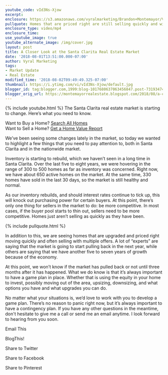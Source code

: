 ```yaml
---
youtube_code: vId3Ns-Xjow
excerpt:
enclosure: https://s3.amazonaws.com/vyralmarketing/Brandon+Montemayor/Videos/Santa+Clarita+Valley+Real+Estate+-+A+Closer+Look+at+the+Santa+Clarita+Real+Estate+Market.mp4
pullquote: Homes that are priced right are still selling quickly and with multiple offers.
enclosure_type: video/mp4
enclosure_time:
use_youtube_image: true
youtube_alternate_image: /img/cover.jpg
layout: post
title: A Closer Look at the Santa Clarita Real Estate Market
date: '2018-08-01T13:51:00.000-07:00'
author: Vyral Marketing
tags:
- Market Update
- Real Estate
modified_time: '2018-08-02T09:49:49.325-07:00'
thumbnail: https://i.ytimg.com/vi/vId3Ns-Xjow/default.jpg
blogger_id: tag:blogger.com,1999:blog-1017680637063456847.post-7319347491893772536
blogger_orig_url: https://montemayorrealestate.blogspot.com/2018/08/a-closer-look-at-santa-clarita-real.html
---
```

{% include youtube.html %}
The Santa Clarita real estate market is starting to change. Here’s what you need to know.

<div class="post-cta">
Want to Buy a Home? <a href="http://myscvhomefinder.com/search#?q_limit=36&q_prioritize=agents.0.id=F207098400%7Coffice.id=FF7000252&mlsId=347&status=1%7C3&q_sort=createdAt-&q_offset=0" target="_blank">Search All Homes</a><br>
Want to Sell a Home? <a href="http://myscvhomefinder.com/home_value" target="_blank">Get a Home Value Report</a>
</div>

We’ve been seeing some changes lately in the market, so today we wanted to highlight a few things that you need to pay attention to, both in Santa Clarita and in the nationwide market.

Inventory is starting to rebuild, which we haven’t seen in a long time in Santa Clarita. Over the last five to eight years, we were hovering in the range of 300 to 500 homes as far as inventory was concerned. Right now, we have about 650 active homes on the market. At the same time, 330 homes have sold in the last 30 days, so the market is still healthy and normal.

As our inventory rebuilds, and should interest rates continue to tick up, this will knock out purchasing power for certain buyers. At this point, there’s only one thing for sellers in the market to do: be more competitive. In most cases, if the buyer pool starts to thin out, sellers need to be more competitive. Homes just aren’t selling as quickly as they have been.

{% include pullquote.html %}

In addition to this, we are seeing homes that are upgraded and priced right moving quickly and often selling with multiple offers. A lot of “experts” are saying that the market is going to start pulling back in the next year, while others are saying that we have another five to seven years of growth because of the economy.

At this point, we won’t know if the market has pulled back or not until three months after it has happened. What we do know is that it’s always important to have a game plan in place. Whether that is using the equity in your home to invest, possibly moving out of the area, upsizing, downsizing, and what options you have and what upgrades you can do.

No matter what your situations is, we’d love to work with you to develop a game plan. There’s no reason to panic right now, but it’s always important to have a contingency plan. If you have any other questions in the meantime, don't hesitate to give me a call or send me an email anytime. I look forward to hearing from you soon.

Email This

BlogThis!

Share to Twitter

Share to Facebook

Share to Pinterest
